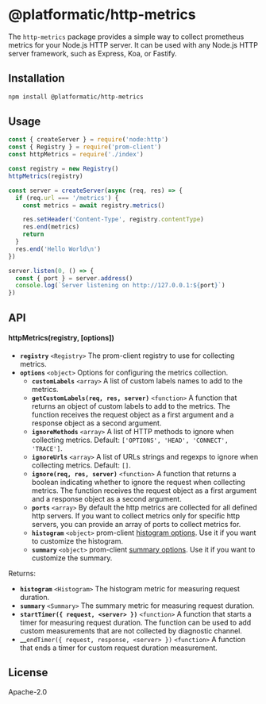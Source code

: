 # @platformatic/http-metrics

The `http-metrics` package provides a simple way to collect prometheus metrics for your Node.js HTTP server. It can be used with any Node.js HTTP server framework, such as Express, Koa, or Fastify.

## Installation

```bash
npm install @platformatic/http-metrics
```

## Usage

```javascript
const { createServer } = require('node:http')
const { Registry } = require('prom-client')
const httpMetrics = require('./index')

const registry = new Registry()
httpMetrics(registry)

const server = createServer(async (req, res) => {
  if (req.url === '/metrics') {
    const metrics = await registry.metrics()

    res.setHeader('Content-Type', registry.contentType)
    res.end(metrics)
    return
  }
  res.end('Hello World\n')
})

server.listen(0, () => {
  const { port } = server.address()
  console.log(`Server listening on http://127.0.0.1:${port}`)
})
```

## API

#### httpMetrics(registry, [options])

- __`registry`__ `<Registry>` The prom-client registry to use for collecting metrics.
- __`options`__ `<object>` Options for configuring the metrics collection.
  - __`customLabels`__ `<array>` A list of custom labels names to add to the metrics.
  - __`getCustomLabels(req, res, server)`__ `<function>` A function that returns an object of custom labels to add to the metrics. The function receives the request object as a first argument and a response object as a second argument.
  - __`ignoreMethods`__ `<array>` A list of HTTP methods to ignore when collecting metrics. Default: `['OPTIONS', 'HEAD', 'CONNECT', 'TRACE']`.
  - __`ignoreUrls`__ `<array>` A list of URLs strings and regexps to ignore when collecting metrics. Default: `[]`.
  - __`ignore(req, res, server)`__ `<function>` A function that returns a boolean indicating whether to ignore the request when collecting metrics. The function receives the request object as a first argument and a response object as a second argument.
  - __`ports`__ `<array>` By default the http metrics are collected for all defined http servers. If you want to collect metrics only for specific http servers, you can provide an array of ports to collect metrics for.
  - __`histogram`__ `<object>` prom-client [histogram options](https://github.com/siimon/prom-client?tab=readme-ov-file#histogram). Use it if you want to customize the histogram.
  - __`summary`__ `<object>` prom-client [summary options](https://github.com/siimon/prom-client?tab=readme-ov-file#summary). Use it if you want to customize the summary.

Returns:

- __`histogram`__ `<Histogram>` The histogram metric for measuring request duration.
- __`summary`__ `<Summary>` The summary metric for measuring request duration.
- __`startTimer({ request, <server> })`__ `<function>` A function that starts a timer for measuring request duration.
The function can be used to add custom measurements that are not collected by diagnostic channel.
- __`endTimer({ request, response, <server> })` `<function>` A function that ends a timer for custom request duration measurement.

## License

Apache-2.0
